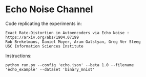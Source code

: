 # Echo Noise Channel

Code replicating the experiments in:    
   
```
Exact Rate-Distortion in Autoencoders via Echo Noise : https://arxiv.org/abs/1904.07199
Rob Brekelmans, Daniel Moyer, Aram Galstyan, Greg Ver Steeg
USC Information Sciences Institute
```


Instructions:  
```
python run.py --config 'echo.json' --beta 1.0 --filename 'echo_example' --dataset 'binary_mnist'
```
